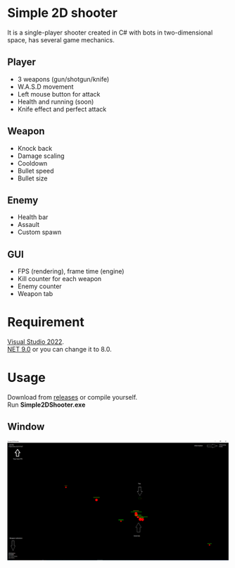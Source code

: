 # Simple 2D shooter
It is a single-player shooter created in C# with bots in two-dimensional space, has several game mechanics.

## Player
- 3 weapons (gun/shotgun/knife)
- W.A.S.D movement
- Left mouse button for attack
- Health and running (soon)
- Knife effect and perfect attack

## Weapon
- Knock back
- Damage scaling
- Cooldown
- Bullet speed
- Bullet size

## Enemy
- Health bar
- Assault
- Custom spawn

## GUI
- FPS (rendering), frame time (engine)
- Kill counter for each weapon
- Enemy counter
- Weapon tab

# Requirement
[Visual Studio 2022](https://visualstudio.microsoft.com/ru/vs).\
[NET 9.0](https://dotnet.microsoft.com/en-us/download/dotnet/9.0) or you can change it to 8.0.

# Usage
Download from [releases](https://github.com/Dae-Moon/Simple2DShooter/releases) or compile yourself.\
Run **Simple2DShooter.exe**

## Window
<p align="center">
   <img src="resources/game.png">
</p>
